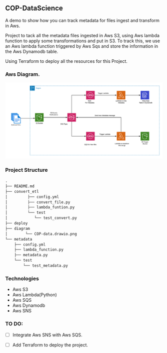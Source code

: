 ## COP-DataScience

A  demo to show how you can track metadata for files ingest and transform  in Aws.

Project to tack all the metadata files ingested in Aws S3, using Aws lambda function to apply some transformations and put in S3. 
To track this, we use an Aws lambda function triggered by Aws Sqs and store the information in the Aws Dynamodb table.

Using Terraform to deploy all the resources for this Project.

### Aws Diagram.

![Alt text](diagram/Cop-metadata.png "Aws Diagram.")

### Project Structure
```txt
.
├── README.md
├── convert_etl
│         ├── config.yml
│         ├── convert_file.py
│         ├── lambda_funtion.py
│         └── test
│            └── test_convert.py
├── deploy
├── diagram
│        └── COP-data.drawio.png
└── metadata
    ├── config.yml
    ├── lambda_function.py
    ├── metadata.py
    └── test
        └── test_metadata.py

```

### Technologies

- Aws S3
- Aws Lambda(Python)
- Aws SQS
- Aws Dynamodb
- Aws SNS

### TO DO:
- [ ] Integrate Aws SNS with Aws SQS.
- [ ] Add Terraform to deploy the project.
 

